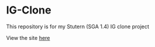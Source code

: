 # IG-Clone
This repository is for my Stutern (SGA 1.4) IG clone project

View the site [here](https://emmanuella-ig-clone.netlify.app/)
